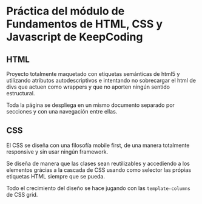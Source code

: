 # Práctica del módulo de Fundamentos de HTML, CSS y Javascript de KeepCoding

## HTML
Proyecto totalmente maquetado con etiquetas semánticas de html5 y utilizando atributos autodescriptivos e intentando no sobrecargar el html de divs que actuen como wrappers y que no aporten ningún sentido estructural.

Toda la página se despliega en un mismo documento separado por secciones y con una navegación entre ellas.

## CSS
El CSS se diseña con una filosofía mobile first, de una manera totalmente responsive y sin usar ningún framework.

Se diseña de manera que las clases sean reutilizables y accediendo a los elementos grácias a la cascada de CSS usando como selector las própias etiquetas HTML siempre que se pueda.

Todo el crecimiento del diseño se hace jugando con las `template-columns` de CSS grid.


